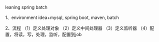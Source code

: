 leaning spring batch

1、environment
idea+mysql, spring boot, maven, batch
 
2、流程
（1）定义处理对象
（2）定义中间处理器
（3）定义监听器
（4）配置，将读，写，处理，监听，配置到job
